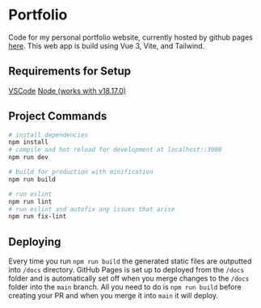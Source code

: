 # Portfolio

Code for my personal portfolio website, currently hosted by github pages [here](https://nikkipelchat.github.io/Portfolio/). This web app is build using Vue 3, Vite, and Tailwind.

## Requirements for Setup

[VSCode](https://code.visualstudio.com/)
[Node (works with v18.17.0)](https://nodejs.org/en/download)

## Project Commands

``` bash
# install dependencies
npm install
# compile and hot reload for development at localhost::3000
npm run dev

# build for production with minification
npm run build

# run eslint
npm run lint
# run eslint and autofix any issues that arise
npm run fix-lint
```

## Deploying

Every time you run `npm run build` the generated static files are outputted into `/docs` directory.
GitHub Pages is set up to deployed from the `/docs` folder and is automatically set off when you merge
changes to the `/docs` folder into the `main` branch. All you need to do is `npm run build` before creating
your PR and when you merge it into `main` it will deploy.

